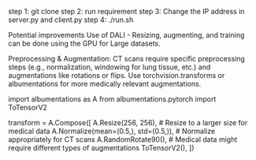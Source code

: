 step 1: git clone
step 2: run requirement
step 3: Change the IP address in server.py and client.py
step 4: ./run.sh


Potential improvements
Use of DALI - Resizing, augmenting, and training can be done using the GPU for Large datasets.


Preprocessing & Augmentation: CT scans require specific preprocessing steps (e.g., normalization, windowing for lung tissue, etc.) and augmentations like rotations or flips. Use torchvision.transforms or albumentations for more medically relevant augmentations.

import albumentations as A
from albumentations.pytorch import ToTensorV2

transform = A.Compose([
    A.Resize(256, 256),  # Resize to a larger size for medical data
    A.Normalize(mean=(0.5,), std=(0.5,)),  # Normalize appropriately for CT scans
    A.RandomRotate90(),  # Medical data might require different types of augmentations
    ToTensorV2(),
])








